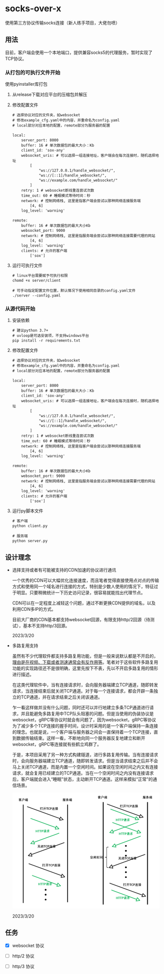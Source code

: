 # socks-over-x
使用第三方协议传输socks连接（新人练手项目，大佬勿喷）



## 用法

目前，客户端会使用一个本地端口，提供兼容socks5的代理服务，暂时实现了TCP协议。

### 从打包的可执行文件开始

使用pyinstaller库打包

1. 从release下载对应平台的压缩包并解压

2. 修改配置文件

   ```
   # 选择协议对应的文件夹，如websocket
   # 修改example_cfg.yaml中的内容，并重命名为config.yaml
   # local部分对应本地的配置，remote部分为服务器的配置
   
   local:
       server_port: 8000
       buffer: 16 # 单次数据包的最大大小：Kb
       client_id: 'sox-any'
       websocket_uris: # 可以选择一组连接地址，客户端会在每次连接时，随机选择地址
           [
               "ws://127.0.0.1/handle_websocket/",
               "ws://[::1]/handle_websocket/",
               "ws://example.com/handle_websocket/"
           ]
       retry: 1 # websocket断线重连尝试次数
       time_out: 60 # 睡眠模式等待时间：秒
       network: # 控制网络栈, 这里是指客户端会尝试以那种网络连接服务端
           [4, 6]
       log_level: 'warning'
   
   remote:
       buffer: 16 # 单次数据包的最大大小Kb
       websocket_port: 9000
       network: # 控制网络栈, 这里是指服务端会尝试以那种网络连接需要代理的网站
           [4, 6]
       log_level: 'warning'
       clients: # 允许的客户端
           ['sox']
   ```

3. 运行可执行文件

   ```
   # linux平台需要赋予可执行权限
   chomd +x server/client
   
   # 可手动指定配置文件位置，默认情况下使用相同目录的config.yaml文件
   ./server --config.yaml
   ```
   
### 从源代码开始

1. 安装依赖

   ```
   # 建议python 3.7+
   # uvloop是可选安装项，不支持windows平台
   pip install -r requirements.txt
   ```

2. 修改配置文件

   ```
   # 选择协议对应的文件夹，如websocket
   # 修改example_cfg.yaml中的内容，并重命名为config.yaml
   # local部分对应本地的配置，remote部分为服务器的配置
   
   local:
       server_port: 8000
       buffer: 16 # 单次数据包的最大大小：Kb
       client_id: 'sox-any'
       websocket_uris: # 可以选择一组连接地址，客户端会在每次连接时，随机选择地址
           [
               "ws://127.0.0.1/handle_websocket/",
               "ws://[::1]/handle_websocket/",
               "ws://example.com/handle_websocket/"
           ]
       retry: 1 # websocket断线重连尝试次数
       time_out: 60 # 睡眠模式等待时间：秒
       network: # 控制网络栈, 这里是指客户端会尝试以那种网络连接服务端
           [4, 6]
       log_level: 'warning'
   
   remote:
       buffer: 16 # 单次数据包的最大大小Kb
       websocket_port: 9000
       network: # 控制网络栈, 这里是指服务端会尝试以那种网络连接需要代理的网站
           [4, 6]
       log_level: 'warning'
       clients: # 允许的客户端
           ['sox']
   ```

3. 运行py脚本文件

   ```
   # 客户端
   python client.py
   
   # 服务端
   python server.py
   ```

   

## 设计理念

- 选择支持或者有可能被支持的CDN加速的协议进行通讯

  一个优秀的CDN可以大幅优化连接速度，而且笔者觉得直接使用点对点的传输方式和使用同一个域名进行连接的方式，特别是少数人使用的情况下，特征过于明显。只要稍微统计一下历史访问记录，很容易就能找出代理节点。

  CDN可以在一定程度上减轻这个问题，通过不断更换CDN提供的域名，以及利用CDN多IP的方式。

  目前大厂商的CDN基本都支持websocket回源，有限支持http/2回源（待测试），基本不支持http/3回源。

  2023/3/20

- 多路复用支持

  虽然有不少代理软件都支持多路复用功能，但是一般来说默认都是不开启的，[理由是在视频、下载或者测速通常会有反作用等](https://www.v2ray.com/chapter_02/mux.html)。笔者对于这些软件多路复用功能的实现路径还不是很明确，这里先按下不表，先以不开启多路复用的情形进行描述。
  
  在这类代理软件中，当有连接请求时，会向服务器端建立TCP通道，随即转发请求，当连接结束后就关闭TCP通道。对于每一个连接请求，都会开辟一条独立的TCP通道，并在请求结束之后关闭该通道。
  
  乍一看这样做并没有什么问题，同时还可以并行地建立多条TCP通道进行请求，并且能避免多路复用中TCP队头阻塞的问题。但是当使用的伪装协议是websocket，gRPC等协议时就会有问题了，因为websocket，gRPC等协议为了减少多个TCP连接的握手时间，设计时采用的是一个客户端保持一条连接的理念。也就是说，一个客户端与服务器之间会一直保持着一个TCP连接，直到数据传输结束。这样一看，不断地向同一个服务器反复地建立和断开websocket，gRPC等连接就有些鹤立鸡群了。
  
  于是，本项目采用了另一种方式构建隧道，进行多路复用传输。当有连接请求时，会向服务器端建立TCP通道，随即转发请求。但是当请求结束之后并不会马上关闭TCP通道，而是内置一个空闲时间。如果说在空闲时间之内又有连接请求，就会复用已经建立的TCP通道。当在一个空闲时间之内没有连接请求后，客户端就会进入“睡眠”状态，主动断开TCP通道。这样来模拟“正常”的通信场景。
  
  <img src="imgs\fig1.png" style="zoom:60%;" />
  
  2023/3/20

## 任务
- [x] websocket 协议

- [ ] http/2 协议

- [ ] http/3 协议

